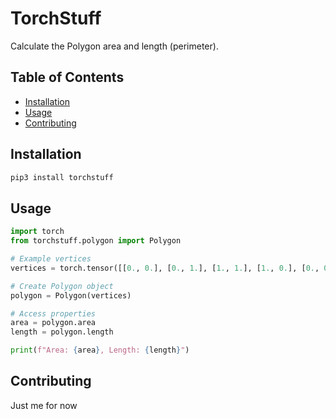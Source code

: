 # TorchStuff

Calculate the Polygon area and length (perimeter).

## Table of Contents

- [Installation](#installation)
- [Usage](#usage)
- [Contributing](#contributing)

## Installation

```bash
pip3 install torchstuff
```
## Usage

```python
import torch
from torchstuff.polygon import Polygon

# Example vertices
vertices = torch.tensor([[0., 0.], [0., 1.], [1., 1.], [1., 0.], [0., 0.]])

# Create Polygon object
polygon = Polygon(vertices)

# Access properties
area = polygon.area
length = polygon.length

print(f"Area: {area}, Length: {length}")

```
## Contributing

Just me for now
